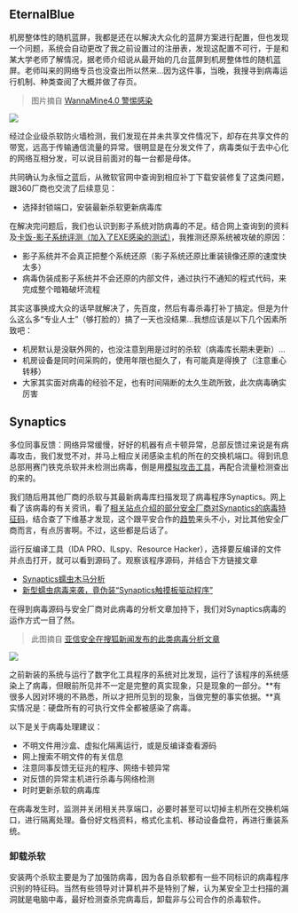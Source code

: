 ## EternalBlue

机房整体性的随机蓝屏，我都是还在以解决大众化的蓝屏方案进行配置，但也发现一个问题，系统会自动更改了我之前设置过的注册表，发现这配置不可行，于是和某大学老师了解情况，据老师介绍说从最开始的几台蓝屏到机房整体性的随机蓝屏。老师叫来的网络专员也没查出所以然来...因为这件事，当晚，我搜寻到病毒运行机制、种类查阅了大概并做了存页。

> 图片摘自 [WannaMine4.0 警惕感染](https://www.northsoar.com/News/detial/206)

![](https://i.postimg.cc/sxbSmMnq/1553131272718754.jpg)


经过企业级杀软防火墙检测，我们发现在并未共享文件情况下，却存在共享文件的带宽，远高于传输通信流量的异常。很明显是在分发文件了，病毒类似于去中心化的网络互相分发，可以说目前面对的每一台都是母体。

共同确认为永恒之蓝后，从微软官网中查询到相应补丁下载安装修复了这类问题，跟360厂商也交流了后续意见：

* 选择封锁端口，安装最新杀软更新病毒库

在解决完问题后，我们也认识到影子系统对防病毒的不足。结合网上查询到的资料及[卡饭-影子系统评测（加入了EXE感染的测试）](https://bbs.kafan.cn/thread-1778185-1-1.html)，我推测还原系统被攻破的原因：

* 影子系统并不会真正把整个系统还原（影子系统还原比重装镜像还原的速度快太多）
* 病毒伪装成影子系统并不会还原的内部文件，通过执行不通知的程式代码，来完成整个暗箱破坏流程

其实这事换成大众的话早就解决了，先百度，然后有毒杀毒打补丁搞定。但是为什么这么多“专业人士”（够打脸的）搞了一天也没结果...我想应该是以下几个因素所致吧：

* 机房默认是没联外网的，也没注意到用是过时的杀软（病毒库长期未更新）...
* 机房设备是同时间采购的，使用年限也挺久了，有可能真是得换了（注意重心转移）
* 大家其实面对病毒的经验不足，也有时间隔断的太久生疏所致，此次病毒确实厉害

## Synaptics

多位同事反馈：网络异常缓慢，好好的机器有点卡顿异常，总部反馈过来说是有病毒攻击，我们发觉不对，并马上相应关闭感染主机的所在的交换机端口。得到讯息总部用赛门铁克杀软并未检测出病毒，倒是用[模拟攻击工具](https://www.cebnet.com.cn/20180504/102487944.html)，再配合流量检测查出的来的。

我们随后用其他厂商的杀软与其最新病毒库扫描发现了病毒程序Synaptics。网上看了该病毒的有关资讯，看了[相关站点介绍的部分安全厂商对Synaptics的病毒特征码](https://www.file.net/process/synaptics.exe.html)，结合查了下维基才发现，这个跟平安合作的[趋势](https://zh.wikipedia.org/wiki/%E8%B6%A8%E5%8B%A2%E7%A7%91%E6%8A%80)来头不小，对比其他安全厂商而言，有点厉害啊。不过，这些都是后话了。

运行反编译工具（IDA PRO、ILspy、Resource Hacker），选择要反编译的文件并点击打开，就可以看到源码了。观察该程序源码，并结合下方链接文章

* [Synaptics蠕虫木马分析](https://www.cnblogs.com/Gj-Dreamer/p/11353230.html)
* [新型蠕虫病毒来袭，竟伪装“Synaptics触摸板驱动程序”](https://news.tianyancha.com/ll_sjzzxzmr3j.html)

在得到病毒源码与安全厂商对此病毒的分析文章加持下，我们对Synaptics病毒的运作方式一目了然。

> 此图摘自 [亚信安全在搜狐新闻发布的此类病毒分析文章](https://www.sohu.com/a/360817037_648183)

![](https://i.postimg.cc/jSLXtyQ8/336bc.png)

之前新装的系统与运行了数字化工具程序的系统对比发现，运行了该程序的系统感染上了病毒，但眼前所见并不一定是完整的真实现象，只是现象的一部分。**有很多人因对环境的不熟悉，所以才把所见到的现象，当做完整的事实依据。**真实情况是：硬盘所有的可执行文件全都被感染了病毒。

以下是关于病毒处理建议：

* 不明文件用沙盒、虚拟化隔离运行，或是反编译查看源码
* 网上搜索不明文件的有关信息
* 注意同事反馈无征兆的程序、网络卡顿异常
* 对反馈的异常主机进行杀毒与网络检测
* 时时更新杀软的病毒库

在病毒发生时，监测并关闭相关共享端口，必要时甚至可以切掉主机所在交换机端口，进行隔离处理。备份好文档资料，格式化主机、移动设备盘符，再进行重装系统。

### 卸载杀软

安装两个杀软主要是为了加强防病毒，因为各自杀软都有一些不同标识的病毒程序识别的特征码。当然有些领导对计算机并不是特别了解，认为某安全卫士扫描的漏洞就是电脑中毒，最好检测查杀完病毒后，卸载非与公司合作的杀毒软件。